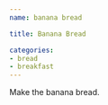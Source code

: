 ```yaml
---
name: banana bread

title: Banana Bread

categories: 
- bread
- breakfast
---
```


Make the banana bread.
